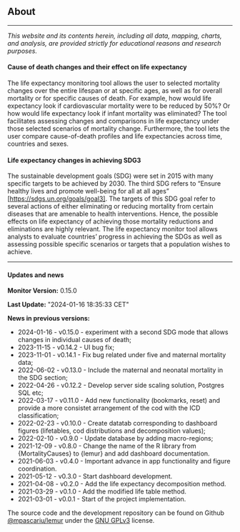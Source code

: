 ## About
---

*This website and its contents herein, including all data, mapping, charts, and analysis, are provided strictly for educational reasons and research purposes.*

#### **Cause of death changes and their effect on life expectancy**
The life expectancy monitoring tool allows the user to selected mortality changes over the entire lifespan or at specific ages, as well as for overall mortality or for specific causes of death. For example, how would life expectancy look if cardiovascular mortality were to be reduced by 50%? Or how would life expectancy look if infant mortality was eliminated? The tool facilitates assessing changes and comparisons in life expectancy under those selected scenarios of mortality change. Furthermore, the tool lets the user compare cause-of-death profiles and life expectancies across time, countries and sexes.

#### **Life expectancy changes in achieving SDG3**
The sustainable development goals (SDG) were set in 2015 with many specific targets to be achieved by 2030. The third SDG refers to “Ensure healthy lives and promote well-being for all at all ages” [https://sdgs.un.org/goals/goal3]. The targets of this SDG goal refer to several actions of either eliminating or reducing mortality from certain diseases that are amenable to health interventions. Hence, the possible effects on life expectancy of achieving those mortality reductions and eliminations are highly relevant. The life expectancy monitor tool allows analysts to evaluate countries’ progress in achieving the SDGs as well as assessing possible specific scenarios or targets that a population wishes to achieve. 

---
#### Updates and news

**Monitor Version:** 0.15.0

**Last Update:** "2024-01-16 18:35:33 CET"

**News in previous versions:**
- 2024-01-16 - v0.15.0 - experiment with a second SDG mode that allows changes in individual causes of death; 
- 2023-11-15 - v0.14.2 - UI bug fix; 
- 2023-11-01 - v0.14.1 - Fix bug related under five and maternal mortality data; 
- 2022-06-02 - v0.13.0 - Include the maternal and neonatal mortality in the SDG section;
- 2022-04-26 - v0.12.2 - Develop server side scaling solution, Postgres SQL etc;
- 2022-03-17 - v0.11.0 - Add new functionality (bookmarks, reset) and provide a more consistet arrangement of the cod with the ICD classification; 
- 2022-02-23 - v0.10.0 - Create datatab corresponding to dashboard figures (lifetables, cod distributions and decomposition values); 
- 2022-02-10 - v0.9.0 - Update database by adding macro-regions; 
- 2021-12-09 - v0.8.0 - Change the name of the R library from {MortalityCauses} to {lemur} and add dashboard documentation.
- 2021-06-03 - v0.4.0 - Important advance in app functionality and figure coordination.
- 2021-05-12 - v0.3.0 - Start dashboard development.
- 2021-04-08 - v0.2.0 - Add the life expectancy decomposition method.
- 2021-03-29 - v0.1.0 - Add the modified life table method.
- 2021-03-01 - v0.0.1 - Start of the project implementation.


The source code and the development repository can be found on Github [@mpascariu/lemur](https://github.com/mpascariu/lemur) under the [GNU GPLv3](https://github.com/mpascariu/lemur/blob/main/LICENSE) license.